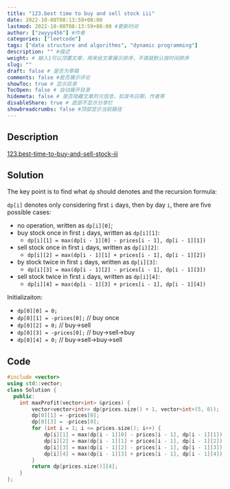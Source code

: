 ```yaml
---
title: "123.best time to buy and sell stock iii"
date: 2022-10-08T08:13:59+08:00
lastmod: 2022-10-08T08:13:59+08:00 #更新时间
author: ["zwyyy456"] #作者
categories: ["leetcode"]
tags: ["data structure and algorithms", "dynamic programming"]
description: "" #描述
weight: # 输入1可以顶置文章，用来给文章展示排序，不填就默认按时间排序
slug: ""
draft: false # 是否为草稿
comments: false #是否展示评论
showToc: true # 显示目录
TocOpen: false # 自动展开目录
hidemeta: false # 是否隐藏文章的元信息，如发布日期、作者等
disableShare: true # 底部不显示分享栏
showbreadcrumbs: false #顶部显示当前路径
---
```

## Description
[123.best-time-to-buy-and-sell-stock-iii](https://leetcode.com/problems/best-time-to-buy-and-sell-stock-iii/)

## Solution
The key point is to find what `dp` should denotes and the recursion formula:

`dp[i]` denotes only considering first `i` days, then by day `i`, there are five possible cases:
- no operation, written as `dp[i][0]`;
- buy stock once in first `i` days, written as `dp[i][1]`:
    - `dp[i][1] = max(dp[i - 1][0] - prices[i - 1], dp[i - 1][1])`
- sell stock once in first `i` days, written as `dp[i][2]`:
    - `dp[i][2] = max(dp[i - 1][1] + prices[i - 1], dp[i - 1][2])`
- by stock twice in first `i` days, written as `dp[i][3]`:
    - `dp[i][3] = max(dp[i - 1][2] - prices[i - 1], dp[i - 1][3])`
- sell stock twice in first `i` days, written as `dp[i][4]`:
    - `dp[i][4] = max(dp[i - 1][3] + prices[i - 1], dp[i - 1][4])`

Initializaiton:
- `dp[0][0] = 0;`
- `dp[0][1] = -prices[0];` // buy once
- `dp[0][2] = 0;` // buy->sell
- `dp[0][3] = -prices[0];` // buy->sell->buy
- `dp[0][4] = 0;` // buy->sell->buy->sell

## Code
```cpp
#include <vector>
using std::vector;
class Solution {
  public:
    int maxProfit(vector<int> &prices) {
        vector<vector<int>> dp(prices.size() + 1, vector<int>(5, 0));
        dp[0][1] = -prices[0];
        dp[0][3] = -prices[0];
        for (int i = 1; i <= prices.size(); i++) {
            dp[i][1] = max(dp[i - 1][0] - prices[i - 1], dp[i - 1][1]);
            dp[i][2] = max(dp[i - 1][1] + prices[i - 1], dp[i - 1][2]);
            dp[i][3] = max(dp[i - 1][2] - prices[i - 1], dp[i - 1][3]);
            dp[i][4] = max(dp[i - 1][3] + prices[i - 1], dp[i - 1][4]);
        }
        return dp[prices.size()][4];
    }
};
```